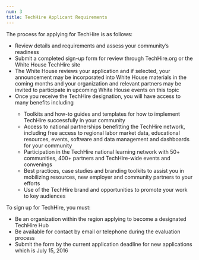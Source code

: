 ```yaml
---
num: 3
title: TechHire Applicant Requirements
---
```

The process for applying for TechHire is as follows:
<ul>
  <li>Review details and requirements and assess your community’s readiness</li>
  <li>Submit a completed sign-up form for review through TechHire.org or the White House TechHire site</li>
  <li>The White House reviews your application and if selected, your announcement may be incorporated into White House materials in the coming months and your organization and relevant partners may be invited to participate in upcoming White House events on this topic</li>
  <li>Once you receive the TechHire designation, you will have access to many benefits including</li>
    <ul>
    <li>Toolkits and how-to guides and templates for how to implement TechHire successfully in your community</li>
    <li>Access to national partnerships benefitting the TechHire network, including free access to regional labor market data, educational resources, events, software and data management and dashboards for your community</li>
    <li>Participation in the TechHire national learning network with 50+ communities, 400+ partners and TechHire-wide events and convenings</li>
    <li>Best practices, case studies and branding toolkits to assist you in mobilizing resources, new employer and community partners to your efforts</li>
    <li>Use of the TechHire brand and opportunities to promote your work to key audiences</li>
    </ul>
</ul>

To sign up for TechHire, you must:
<ul>
  <li>Be an organization within the region applying to become a designated TechHire Hub</li>
  <li>Be available for contact by email or telephone during the evaluation process</li>
  <li>Submit the form by the current application deadline for new applications which is July 15, 2016</li>
</ul>

<br />
